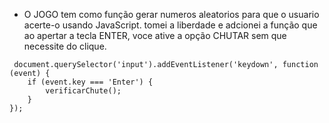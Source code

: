 - O JOGO tem como função gerar numeros aleatorios para que o usuario acerte-o usando JavaScript.
tomei a liberdade e adcionei a função que ao apertar a tecla ENTER, voce ative a opção CHUTAR sem que necessite do clique.

```
 document.querySelector('input').addEventListener('keydown', function (event) {
    if (event.key === 'Enter') {
        verificarChute();
    }
});
